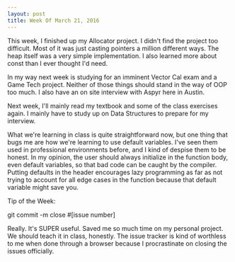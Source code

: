 ```yaml
---
layout: post
title: Week Of March 21, 2016
---
```


This week, I finished up my Allocator project. I didn't find the project too difficult. Most of it was just casting pointers a million different ways. The heap itself was a very simple implementation. I also learned more about const than I ever thought I'd need.

In my way next week is studying for an imminent Vector Cal exam and a Game Tech project. Neither of those things should stand in the way of OOP too much. I also have an on site interview with Aspyr here in Austin.

Next week, I'll mainly read my textbook and some of the class exercises again. I mainly have to study up on Data Structures to prepare for my interview.

What we're learning in class is quite straightforward now, but one thing that bugs me are how we're learning to use default variables. I've seen them used in professional environments before, and I kind of despise them to be honest. In my opinion, the user should always initialize in the function body, even default variables, so that bad code can be caught by the compiler. Putting defaults in the header encourages lazy programming as far as not trying to account for all edge cases in the function because that default variable might save you.

Tip of the Week:

git commit -m close #[issue number]

Really. It's SUPER useful. Saved me so much time on my personal project. We should teach it in class, honestly. The issue tracker is kind of worthless to me when done through a browser because I procrastinate on closing the issues officially.
